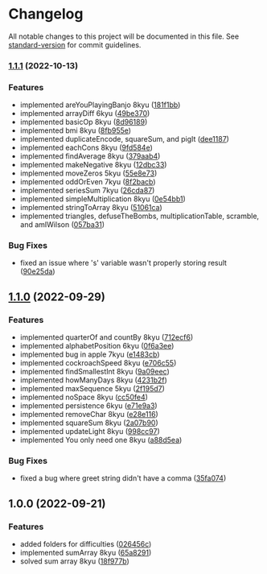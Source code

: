# Changelog

All notable changes to this project will be documented in this file. See [standard-version](https://github.com/conventional-changelog/standard-version) for commit guidelines.

### [1.1.1](https://github.com/Operaismo/codewars.js/compare/v1.1.0...v1.1.1) (2022-10-13)


### Features

* implemented areYouPlayingBanjo 8kyu ([181f1bb](https://github.com/Operaismo/codewars.js/commits/181f1bb4e493594f42671c4300e8e4d36e92e84f))
* implemented arrayDiff 6kyu ([49be370](https://github.com/Operaismo/codewars.js/commits/49be3701e2a198c05c9a118ac1370139d5a2943c))
* implemented basicOp 8kyu ([8d96189](https://github.com/Operaismo/codewars.js/commits/8d9618978e39cd592a1c609380f05ca3a779a25c))
* implemented bmi 8kyu ([8fb955e](https://github.com/Operaismo/codewars.js/commits/8fb955e457fd50252050db28191e01e7a47df510))
* implemented duplicateEncode, squareSum, and pigIt ([dee1187](https://github.com/Operaismo/codewars.js/commits/dee11875ac40d2b2c619f732dc91f494209cd628))
* implemented eachCons 8kyu ([9fd584e](https://github.com/Operaismo/codewars.js/commits/9fd584e7a6efdc5e8de9553b0a85db2aff09a2ba))
* implemented findAverage 8kyu ([379aab4](https://github.com/Operaismo/codewars.js/commits/379aab44a3b378fe67a8238c666050fd261934b0))
* implemented makeNegative 8kyu ([12dbc33](https://github.com/Operaismo/codewars.js/commits/12dbc33603b393159ad7c440f84f9ef580c312e3))
* implemented moveZeros 5kyu ([55e8e73](https://github.com/Operaismo/codewars.js/commits/55e8e73302369d9f3b3f14c849ebf428052330f3))
* implemented oddOrEven 7kyu ([8f2bacb](https://github.com/Operaismo/codewars.js/commits/8f2bacbb4d4ab96950303095c91afed4f00d08c0))
* implemented seriesSum 7kyu ([26cda87](https://github.com/Operaismo/codewars.js/commits/26cda87e08a1f9167ee76136133289f1e450b00c))
* implemented simpleMultiplication 8kyu ([0e54bb1](https://github.com/Operaismo/codewars.js/commits/0e54bb1241d9c1b2a0946bc17b56b4193e809f05))
* implemented stringToArray 8kyu ([51061ca](https://github.com/Operaismo/codewars.js/commits/51061ca84c46201e9252564587b85081be3d5dea))
* implemented triangles, defuseTheBombs, multiplicationTable, scramble, and amIWilson ([057ba31](https://github.com/Operaismo/codewars.js/commits/057ba3139baebb0d232ec4226ca7daaee37f8160))


### Bug Fixes

* fixed an issue where 's' variable wasn't properly storing result ([90e25da](https://github.com/Operaismo/codewars.js/commits/90e25da554a7de4961c9955726568091ee7c63c6))

## [1.1.0](https://github.com/Operaismo/codewars.js/compare/v1.0.0...v1.1.0) (2022-09-29)


### Features

* implemented quarterOf and countBy 8kyu ([712ecf6](https://github.com/Operaismo/codewars.js/commits/712ecf6e3b2d94430360f5fed99f07bd54e05d65))
* implemented alphabetPosition 6kyu ([0f6a3ee](https://github.com/Operaismo/codewars.js/commits/0f6a3ee0b8c67dabe034d5497205302d76f8cd85))
* implemented bug in apple 7kyu ([e1483cb](https://github.com/Operaismo/codewars.js/commits/e1483cb51ee0f71d2a5a97dfeed13fe6833a550a))
* implemented cockroachSpeed 8kyu ([e706c55](https://github.com/Operaismo/codewars.js/commits/e706c5565dd86f68668200229a4ec8e5b5eeaaa2))
* implemented findSmallestInt 8kyu ([9a09eec](https://github.com/Operaismo/codewars.js/commits/9a09eecc506dbfd8009fdabe786cc626360db57d))
* implemented howManyDays 8kyu ([4231b2f](https://github.com/Operaismo/codewars.js/commits/4231b2f82f6a8339006dce6183516c8ad17a121e))
* implemented maxSequence 5kyu ([2f195d7](https://github.com/Operaismo/codewars.js/commits/2f195d7f9c1eadd91ec01752669f882d10e28f60))
* implemented noSpace 8kyu ([cc50fe4](https://github.com/Operaismo/codewars.js/commits/cc50fe46b071eed3aadeb2abc0293daf99d1e8f2))
* implemented persistence 6kyu ([e71e9a3](https://github.com/Operaismo/codewars.js/commits/e71e9a392745b84ef7359a60e54b9faabf2608d1))
* implemented removeChar 8kyu ([e28e116](https://github.com/Operaismo/codewars.js/commits/e28e11655f955514e0fd56bbc1810ce87e5a9c00))
* implemented squareSum 8kyu ([2a07b90](https://github.com/Operaismo/codewars.js/commits/2a07b90d28fa2b6bbaa8232da9bee7dbabf252cd))
* implemented updateLight 8kyu ([998cc97](https://github.com/Operaismo/codewars.js/commits/998cc97c32556e51ee8fdbd4c32b6d59ca2fcd49))
* implemented You only need one 8kyu ([a88d5ea](https://github.com/Operaismo/codewars.js/commits/a88d5ea48a73169d1e7ccf20799b137f074e51d8))


### Bug Fixes

* fixed a bug where greet string didn't have a comma ([35fa074](https://github.com/Operaismo/codewars.js/commits/35fa074af5cca3e55f251db02dd77c3f9adc419e))

## 1.0.0 (2022-09-21)


### Features

* added folders for difficulties ([026456c](https://github.com/Operaismo/codewars.js/commits/026456c5afcff682cde317377af5f9ea38e1fec0))
* implemented sumArray 8kyu ([65a8291](https://github.com/Operaismo/codewars.js/commits/65a8291b703279b567dd4283cae10a59521813b1))
* solved sum array 8kyu ([18f977b](https://github.com/Operaismo/codewars.js/commits/18f977b5b6bdfd40cf9afc323d94750b5adb1c05))
